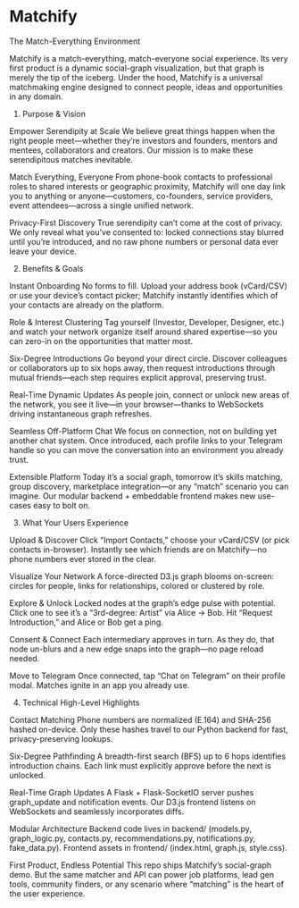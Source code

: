 # Matchify

The Match-Everything Environment

Matchify is a match-everything, match-everyone social experience. Its very first product is a dynamic social-graph visualization, but that graph is merely the tip of the iceberg. Under the hood, Matchify is a universal matchmaking engine designed to connect people, ideas and opportunities in any domain.

1. Purpose & Vision

Empower Serendipity at Scale
We believe great things happen when the right people meet—whether they’re investors and founders, mentors and mentees, collaborators and creators. Our mission is to make these serendipitous matches inevitable.

Match Everything, Everyone
From phone-book contacts to professional roles to shared interests or geographic proximity, Matchify will one day link you to anything or anyone—customers, co-founders, service providers, event attendees—across a single unified network.

Privacy-First Discovery
True serendipity can’t come at the cost of privacy. We only reveal what you’ve consented to: locked connections stay blurred until you’re introduced, and no raw phone numbers or personal data ever leave your device.

2. Benefits & Goals

Instant Onboarding
No forms to fill. Upload your address book (vCard/CSV) or use your device’s contact picker; Matchify instantly identifies which of your contacts are already on the platform.

Role & Interest Clustering
Tag yourself (Investor, Developer, Designer, etc.) and watch your network organize itself around shared expertise—so you can zero-in on the opportunities that matter most.

Six-Degree Introductions
Go beyond your direct circle. Discover colleagues or collaborators up to six hops away, then request introductions through mutual friends—each step requires explicit approval, preserving trust.

Real-Time Dynamic Updates
As people join, connect or unlock new areas of the network, you see it live—in your browser—thanks to WebSockets driving instantaneous graph refreshes.

Seamless Off-Platform Chat
We focus on connection, not on building yet another chat system. Once introduced, each profile links to your Telegram handle so you can move the conversation into an environment you already trust.

Extensible Platform
Today it’s a social graph, tomorrow it’s skills matching, group discovery, marketplace integration—or any “match” scenario you can imagine. Our modular backend + embeddable frontend makes new use-cases easy to bolt on.

3. What Your Users Experience

Upload & Discover
Click “Import Contacts,” choose your vCard/CSV (or pick contacts in-browser). Instantly see which friends are on Matchify—no phone numbers ever stored in the clear.

Visualize Your Network
A force-directed D3.js graph blooms on-screen: circles for people, links for relationships, colored or clustered by role.

Explore & Unlock
Locked nodes at the graph’s edge pulse with potential. Click one to see it’s a “3rd-degree: Artist” via Alice → Bob. Hit “Request Introduction,” and Alice or Bob get a ping.

Consent & Connect
Each intermediary approves in turn. As they do, that node un-blurs and a new edge snaps into the graph—no page reload needed.

Move to Telegram
Once connected, tap “Chat on Telegram” on their profile modal. Matches ignite in an app you already use.

4. Technical High-Level Highlights

Contact Matching
Phone numbers are normalized (E.164) and SHA-256 hashed on-device. Only these hashes travel to our Python backend for fast, privacy-preserving lookups.

Six-Degree Pathfinding
A breadth-first search (BFS) up to 6 hops identifies introduction chains. Each link must explicitly approve before the next is unlocked.

Real-Time Graph Updates
A Flask + Flask-SocketIO server pushes graph_update and notification events. Our D3.js frontend listens on WebSockets and seamlessly incorporates diffs.

Modular Architecture
Backend code lives in backend/ (models.py, graph_logic.py, contacts.py, recommendations.py, notifications.py, fake_data.py). Frontend assets in frontend/ (index.html, graph.js, style.css).

First Product, Endless Potential
This repo ships Matchify’s social-graph demo. But the same matcher and API can power job platforms, lead gen tools, community finders, or any scenario where “matching” is the heart of the user experience.

